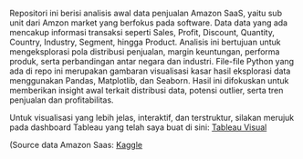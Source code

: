 Repositori ini berisi analisis awal data penjualan Amazon SaaS, yaitu sub unit dari Amzon market yang berfokus pada software. Data data yang ada mencakup informasi transaksi seperti Sales, Profit, Discount, Quantity, Country, Industry, Segment, hingga Product. Analisis ini bertujuan untuk mengeksplorasi pola distribusi penjualan, margin keuntungan, performa produk, serta perbandingan antar negara dan industri.
File-file Python yang ada di repo ini merupakan gambaran visualisasi kasar hasil eksplorasi data menggunakan Pandas, Matplotlib, dan Seaborn. Hasil ini difokuskan untuk memberikan insight awal terkait distribusi data, potensi outlier, serta tren penjualan dan profitabilitas.

Untuk visualisasi yang lebih jelas, interaktif, dan terstruktur, silakan merujuk pada dashboard Tableau yang telah saya buat di sini: [Tableau Visual](https://public.tableau.com/app/profile/muhammad.rafi.lingga/viz/CapstoneProject2Finished/MainDasboard?publish=yes)

(Source data Amazon Saas: [Kaggle]([(https://www.kaggle.com/datasets/nnthanh101/aws-saas-sales)](https://www.kaggle.com/datasets/nnthanh101/aws-saas-sales))
